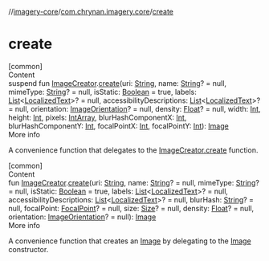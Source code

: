 //[imagery-core](../../index.md)/[com.chrynan.imagery.core](index.md)/[create](create.md)



# create  
[common]  
Content  
suspend fun [ImageCreator](-image-creator/index.md).[create](create.md)(uri: [String](https://kotlinlang.org/api/latest/jvm/stdlib/kotlin/-string/index.html), name: [String](https://kotlinlang.org/api/latest/jvm/stdlib/kotlin/-string/index.html)? = null, mimeType: [String](https://kotlinlang.org/api/latest/jvm/stdlib/kotlin/-string/index.html)? = null, isStatic: [Boolean](https://kotlinlang.org/api/latest/jvm/stdlib/kotlin/-boolean/index.html) = true, labels: [List](https://kotlinlang.org/api/latest/jvm/stdlib/kotlin.collections/-list/index.html)<[LocalizedText](../com.chrynan.imagery.core.model/-localized-text/index.md)>? = null, accessibilityDescriptions: [List](https://kotlinlang.org/api/latest/jvm/stdlib/kotlin.collections/-list/index.html)<[LocalizedText](../com.chrynan.imagery.core.model/-localized-text/index.md)>? = null, orientation: [ImageOrientation](../com.chrynan.imagery.core.model/-image-orientation/index.md)? = null, density: [Float](https://kotlinlang.org/api/latest/jvm/stdlib/kotlin/-float/index.html)? = null, width: [Int](https://kotlinlang.org/api/latest/jvm/stdlib/kotlin/-int/index.html), height: [Int](https://kotlinlang.org/api/latest/jvm/stdlib/kotlin/-int/index.html), pixels: [IntArray](https://kotlinlang.org/api/latest/jvm/stdlib/kotlin/-int-array/index.html), blurHashComponentX: [Int](https://kotlinlang.org/api/latest/jvm/stdlib/kotlin/-int/index.html), blurHashComponentY: [Int](https://kotlinlang.org/api/latest/jvm/stdlib/kotlin/-int/index.html), focalPointX: [Int](https://kotlinlang.org/api/latest/jvm/stdlib/kotlin/-int/index.html), focalPointY: [Int](https://kotlinlang.org/api/latest/jvm/stdlib/kotlin/-int/index.html)): [Image](../com.chrynan.imagery.core.model/-image/index.md)  
More info  


A convenience function that delegates to the [ImageCreator.create](-image-creator/create.md) function.

  


[common]  
Content  
fun [ImageCreator](-image-creator/index.md).[create](create.md)(uri: [String](https://kotlinlang.org/api/latest/jvm/stdlib/kotlin/-string/index.html), name: [String](https://kotlinlang.org/api/latest/jvm/stdlib/kotlin/-string/index.html)? = null, mimeType: [String](https://kotlinlang.org/api/latest/jvm/stdlib/kotlin/-string/index.html)? = null, isStatic: [Boolean](https://kotlinlang.org/api/latest/jvm/stdlib/kotlin/-boolean/index.html) = true, labels: [List](https://kotlinlang.org/api/latest/jvm/stdlib/kotlin.collections/-list/index.html)<[LocalizedText](../com.chrynan.imagery.core.model/-localized-text/index.md)>? = null, accessibilityDescriptions: [List](https://kotlinlang.org/api/latest/jvm/stdlib/kotlin.collections/-list/index.html)<[LocalizedText](../com.chrynan.imagery.core.model/-localized-text/index.md)>? = null, blurHash: [String](https://kotlinlang.org/api/latest/jvm/stdlib/kotlin/-string/index.html)? = null, focalPoint: [FocalPoint](../com.chrynan.imagery.core.model/-focal-point/index.md)? = null, size: [Size](../com.chrynan.imagery.core.model/-size/index.md)? = null, density: [Float](https://kotlinlang.org/api/latest/jvm/stdlib/kotlin/-float/index.html)? = null, orientation: [ImageOrientation](../com.chrynan.imagery.core.model/-image-orientation/index.md)? = null): [Image](../com.chrynan.imagery.core.model/-image/index.md)  
More info  


A convenience function that creates an [Image](../com.chrynan.imagery.core.model/-image/index.md) by delegating to the [Image](../com.chrynan.imagery.core.model/-image/index.md) constructor.

  



